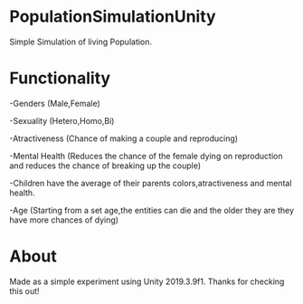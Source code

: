 # PopulationSimulationUnity

 Simple Simulation of living Population.

# Functionality

-Genders (Male,Female)

-Sexuality (Hetero,Homo,Bi)

-Atractiveness (Chance of making a couple and reproducing)

-Mental Health (Reduces the chance of the female dying on reproduction and reduces the chance of breaking up the couple)

-Children have the average of their parents colors,atractiveness and mental health.

-Age (Starting from a set age,the entities can die and the older they are they have more chances of dying)

# About

Made as a simple experiment using Unity 2019.3.9f1. Thanks for checking this out!